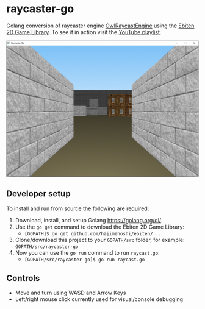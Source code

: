 # raycaster-go
Golang conversion of raycaster engine [OwlRaycastEngine](https://github.com/Owlzy/OwlRaycastEngine) using the [Ebiten 2D Game Library](https://github.com/hajimehoshi/ebiten). To see it in action visit the [YouTube playlist](https://www.youtube.com/playlist?list=PLOINtzQqJWIh8OQsvYAahr2yuAF5VLk38).

![Screenshot](screenshot.png)

## Developer setup
To install and run from source the following are required:
1. Download, install, and setup Golang https://golang.org/dl/
2. Use the `go get` command to download the Ebiten 2D Game Library: 
    * `[GOPATH]$ go get github.com/hajimehoshi/ebiten/...`
3. Clone/download this project to your `GOPATH/src` folder, for example: `GOPATH/src/raycaster-go`
4. Now you can use the `go run` command to run `raycast.go`:
    * `[GOPATH/src/raycaster-go]$ go run raycast.go`

## Controls
* Move and turn using WASD and Arrow Keys
* Left/right mouse click currently used for visual/console debugging
